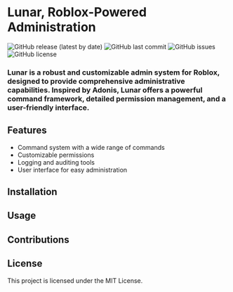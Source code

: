 
# Lunar, Roblox-Powered Administration

![GitHub release (latest by date)](https://img.shields.io/github/v/release/HeartOfIrons/Lunar)
![GitHub last commit](https://img.shields.io/github/last-commit/HeartOfIrons/Lunar)
![GitHub issues](https://img.shields.io/github/issues/HeartOfIrons/Lunar)
![GitHub license](https://img.shields.io/github/license/HeartOfIrons/Lunar)


### Lunar is a robust and customizable admin system for Roblox, designed to provide comprehensive administrative capabilities. Inspired by Adonis, Lunar offers a powerful command framework, detailed permission management, and a user-friendly interface.

## Features
- Command system with a wide range of commands
- Customizable permissions
- Logging and auditing tools
- User interface for easy administration

## Installation

## Usage

## Contributions

## License
This project is licensed under the MIT License.
